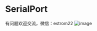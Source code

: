 # SerialPort
有问题欢迎交流，微信：estrom22
![image](https://user-images.githubusercontent.com/28671994/126058006-ddf4da75-0e1e-45cd-adf3-efd7f2097f9a.png)
